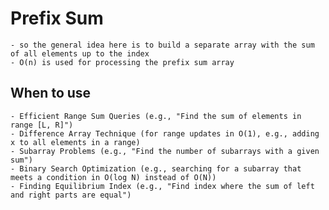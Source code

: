 # Prefix Sum

    - so the general idea here is to build a separate array with the sum of all elements up to the index
    - O(n) is used for processing the prefix sum array



## When to use

    - Efficient Range Sum Queries (e.g., "Find the sum of elements in range [L, R]")
    - Difference Array Technique (for range updates in O(1), e.g., adding x to all elements in a range)
    - Subarray Problems (e.g., "Find the number of subarrays with a given sum")
    - Binary Search Optimization (e.g., searching for a subarray that meets a condition in O(log N) instead of O(N))
    - Finding Equilibrium Index (e.g., "Find index where the sum of left and right parts are equal")